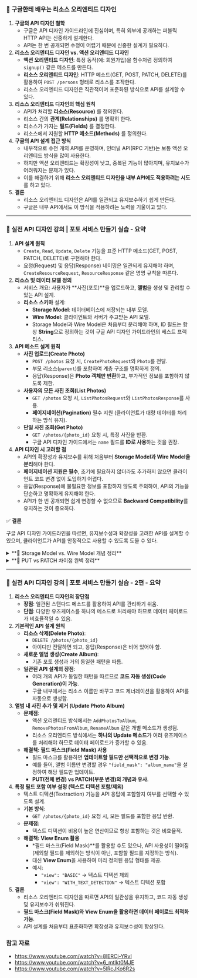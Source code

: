 ### 📌 **구글한테 배우는 리소스 오리엔티드 디자인**

1. **구글의 API 디자인 철학**
    - 구글은 API 디자인 가이드라인에 진심이며, 특히 외부에 공개하는 퍼블릭 HTTP API는 신중하게 설계한다.
    - API는 한 번 공개되면 수정이 어렵기 때문에 신중한 설계가 필요하다.
2. **리소스 오리엔티드 디자인 vs. 액션 오리엔티드 디자인**
    - **액션 오리엔티드 디자인**: 특정 동작(예: 회원가입)을 함수처럼 정의하여 `signup()` 같은 메소드를 만든다.
    - **리소스 오리엔티드 디자인**: HTTP 메소드(GET, POST, PATCH, DELETE)를 활용하여 `POST /persons` 형태로 리소스를 조작한다.
    - 리소스 오리엔티드 디자인은 직관적이며 표준화된 방식으로 API를 설계할 수 있다.
3. **리소스 오리엔티드 디자인의 핵심 원칙**
    - API가 처리할 **리소스(Resource)** 를 정의한다.
    - 리소스 간의 **관계(Relationships)** 를 명확히 한다.
    - 리소스가 가지는 **필드(Fields)** 를 결정한다.
    - 리소스에서 지원할 **HTTP 메소드(Methods)** 를 정의한다.
4. **구글의 API 설계 접근 방식**
    - 내부적으로 수천 개의 API를 운영하며, 인터널 API(RPC 기반)는 보통 액션 오리엔티드 방식을 많이 사용한다.
    - 하지만 액션 오리엔티드는 확장성이 낮고, 중복된 기능이 많아지며, 유지보수가 어려워지는 문제가 있다.
    - 이를 해결하기 위해 **리소스 오리엔티드 디자인을 내부 API에도 적용하려는 시도**를 하고 있다.
5. **결론**
    - 리소스 오리엔티드 디자인은 API를 일관되고 유지보수하기 쉽게 만든다.
    - 구글은 내부 API에서도 이 방식을 적용하려는 노력을 기울이고 있다.

---

### 📌 **실전 API 디자인 강의 | 포토 서비스 만들기 실습 - 요약**

1. **API 설계 원칙**
    - `Create`, `Read`, `Update`, `Delete` 기능을 표준 HTTP 메소드(GET, POST, PATCH, DELETE)로 구현해야 한다.
    - 요청(Request) 및 응답(Response) 네이밍은 일관되게 유지해야 하며, `CreateResourceRequest`, `ResourceResponse` 같은 명명 규칙을 따른다.
2. **리소스 및 데이터 모델 정의**
    - 서비스 개요: 사용자가 **사진(포토)**을 업로드하고, **앨범**을 생성 및 관리할 수 있는 API 설계.
    - **리소스 스키마** 설계:
        - **Storage Model**: 데이터베이스에 저장되는 내부 모델.
        - **Wire Model**: 클라이언트와 서버가 주고받는 API 모델.
        - Storage Model과 Wire Model은 처음부터 분리해야 하며, ID 필드는 항상 **String**으로 정의하는 것이 구글 API 디자인 가이드라인의 베스트 프랙티스.
3. **API 메소드 설계 원칙**
    - **사진 업로드(Create Photo)**
        - `POST /photos` 요청 시, `CreatePhotoRequest`와 `Photo`를 전달.
        - 부모 리소스(`parent`)를 포함하여 계층 구조를 명확하게 정의.
        - 응답(Response)은 **Photo 객체만 반환**하고, 부가적인 정보를 포함하지 않도록 제한.
    - **사용자의 모든 사진 조회(List Photos)**
        - `GET /photos` 요청 시, `ListPhotosRequest`와 `ListPhotosResponse`를 사용.
        - **페이지네이션(Pagination)** 필수 지원 (클라이언트가 대량 데이터를 처리하는 방식 유지).
    - **단일 사진 조회(Get Photo)**
        - `GET /photos/{photo_id}` 요청 시, 특정 사진을 반환.
        - 구글 API 디자인 가이드에서는 `name` 필드를 **ID로 사용**하는 것을 권장.
4. **API 디자인 시 고려할 점**
    - API의 확장성과 유지보수를 위해 처음부터 **Storage Model과 Wire Model을 분리**해야 한다.
    - **페이지네이션 지원은 필수**, 초기에 필요하지 않더라도 추가하지 않으면 클라이언트 코드 변경 없이 도입하기 어렵다.
    - 응답(Response)에 불필요한 정보를 포함하지 않도록 주의하여, API의 기능을 단순하고 명확하게 유지해야 한다.
    - API가 한 번 공개되면 쉽게 변경할 수 없으므로 **Backward Compatibility**를 유지하는 것이 중요하다.

✅ **결론**

구글 API 디자인 가이드라인을 따르면, 유지보수성과 확장성을 고려한 API를 설계할 수 있으며, 클라이언트가 API를 안정적으로 사용할 수 있도록 도울 수 있다.

<details markdown="1">
<summary> **📌 Storage Model vs. Wire Model 개념 정리** </summary>

### **1️⃣ Storage Model (저장 모델)**

- **서버 내부에서 데이터베이스(DB)에 저장하는 데이터 모델**
- **클라이언트와 직접 교환되지 않음**
- 데이터베이스 스키마(DB 스키마)와 밀접하게 연관됨
- **최적화된 저장 방식**을 사용 가능 (예: `Integer ID`, `Timestamp`, `Foreign Key`)
- **내부적으로만 사용**되므로 변경이 자유로움

### **📌 예제 (Storage Model in Python)**

```python
class PhotoAlbumStorageModel:
    def __init__(self, id: int, name: str, shared_users: list[int], created_at: int):
        self.id = id  # Integer ID (DB 저장 최적화)
        self.name = name
        self.shared_users = shared_users  # 유저 ID 리스트 (정수 타입)
        self.created_at = created_at  # UNIX Timestamp (DB 효율성 고려)

```

**→ DB에 저장되는 모델이므로 `id`는 `Integer`, `created_at`은 `Timestamp` 형태로 저장됨.**

---

### **2️⃣ Wire Model (통신 모델)**

- **클라이언트와 서버가 HTTP API를 통해 데이터를 교환할 때 사용하는 데이터 모델**
- **Storage Model과 다를 수 있음**
- **백워드 컴패터빌리티(Backward Compatibility, 하위 호환성)** 유지가 중요함 → 변경이 어렵다!
- **REST API 및 JSON 기반의 직렬화(Serialization)에 최적화됨**
- ID를 정수(Integer) 대신 **문자열(String)로 변환**하여 클라이언트와 통신 (Google API 가이드라인)

### **📌 예제 (Wire Model in FastAPI)**

```python
from pydantic import BaseModel
from typing import List

class PhotoAlbumWireModel(BaseModel):
    id: str  # ID는 항상 String으로 변환
    name: str
    shared_users: List[str]  # User ID도 String으로 변환 (UUID 또는 Email 가능)
    created_at: str  # ISO 8601 날짜 형식 ("2024-02-10T12:34:56Z")

```

**→ API로 데이터를 주고받을 때 `id`는 `str`, `created_at`은 ISO 8601(UTC) 형식으로 변환.**

---

### **📌 Storage Model과 Wire Model의 차이 정리**

| 특징            | Storage Model (저장 모델) | Wire Model (통신 모델)                              |
|-----------------|---------------------------|-----------------------------------------------------|
| **사용 목적**   | 데이터베이스 저장         | API 요청/응답                                       |
| **ID 타입**     | `int` (Primary Key)       | `str` (UUID, Slug)                                  |
| **시간 형식**   | `int` (Timestamp)         | `str` (ISO 8601)                                    |
| **유저 ID**     | `int` (Foreign Key)       | `str` (Email, UUID)                                 |
| **변경 가능성** | 자유롭게 변경 가능        | 한 번 공개되면 변경 어려움 (Backward Compatibility) |

---

### **📌 Storage Model과 Wire Model을 분리해야 하는 이유**

1. **서버 내부 최적화와 클라이언트 친화적인 데이터 형식을 분리**
    - Storage Model은 DB 저장 및 조회 최적화 (`Integer`, `Foreign Key` 활용)
    - Wire Model은 API 데이터 직렬화(JSON), 하위 호환성을 고려하여 설계 (`String`, `ISO 8601`)
2. **확장성과 유지보수성을 고려한 설계 가능**
    - Storage Model을 변경하더라도 Wire Model이 유지되므로 클라이언트 영향을 최소화 가능
    - 필드 타입 변경이나 추가가 자유로움
3. **보안 및 데이터 노출 최소화**
    - Storage Model에서 **보안 관련 필드 (예: 내부 ID, 비밀번호 해시값 등)를 Wire Model에서 제외**
    - 클라이언트가 불필요한 내부 데이터를 알 필요 없음

---

### **📌 Storage Model과 Wire Model 변환 예제**

```python
def convert_storage_to_wire(storage_model: PhotoAlbumStorageModel) -> PhotoAlbumWireModel:
    return PhotoAlbumWireModel(
        id=str(storage_model.id),  # 정수 ID → 문자열 ID 변환
        name=storage_model.name,
        shared_users=[str(uid) for uid in storage_model.shared_users],  # 정수 리스트 → 문자열 리스트 변환
        created_at="2024-02-10T12:34:56Z"  # UNIX Timestamp → ISO 8601 변환 (예제)
    )

```

**→ API 응답 시 Storage Model을 Wire Model로 변환하여 클라이언트와 통신.**

---

### **🚀 결론**

- **Storage Model** → 서버 내부에서 최적화된 DB 스키마 (정수 ID, Timestamp 등)
- **Wire Model** → 클라이언트와 JSON 기반으로 통신하는 모델 (문자열 ID, ISO 8601 날짜 등)
- **Storage Model과 Wire Model을 분리하면 확장성, 보안, 유지보수성이 향상됨.**

</details>

<details markdown="1">
<summary> **📌 PUT vs PATCH 차이점 완벽 정리** </summary>

PUT과 PATCH는 **HTTP API에서 리소스를 업데이트하는 방식**이지만, **사용 방식과 동작 방식이 다르다**.

---

## **1️⃣ PUT (전체 업데이트, Replace)**

**🔹 특징**

- **리소스 전체를 교체(Replace)**
- 기존 리소스가 존재하면 **전체를 덮어씀**
- 일부 필드만 제공하면 **제공되지 않은 필드는 기본값(Default)으로 대체됨** (즉, 제거될 수도 있음)
- **Idempotent** (여러 번 호출해도 결과가 동일해야 함)

**🔹 예제**

### 📌 **요청 (PUT)**

```plaintext
PUT /users/123
Content-Type: application/json

{
    "name": "Alice",
    "email": "alice@example.com",
    "age": 30
}

```

### 📌 **기존 데이터**

```json
{
    "name": "Alice",
    "email": "alice@example.com",
    "age": 25,
    "address": "New York"
}

```

### 📌 **PUT 이후 결과 (전체 교체)**

```json
{
    "name": "Alice",
    "email": "alice@example.com",
    "age": 30
    // "address" 필드는 삭제됨! (데이터 손실 가능)
}

```

✔ **PUT은 기존 필드를 유지하지 않고, 새 데이터로 완전히 교체한다.**

✔ **"address" 필드가 없어졌음!**

---

## **2️⃣ PATCH (부분 업데이트, Modify)**

**🔹 특징**

- **일부 필드만 수정(Modify)**
- 제공되지 않은 필드는 **그대로 유지됨**
- **Non-Idempotent**일 수도 있음 (요청마다 다른 결과가 나올 가능성이 있음)
- **부분 업데이트에 최적화됨 (일반적으로 PUT보다 더 유연함)**

**🔹 예제**

### 📌 **요청 (PATCH)**

```
PATCH /users/123
Content-Type: application/json

{
    "age": 30
}

```

### 📌 **기존 데이터**

```json
{
    "name": "Alice",
    "email": "alice@example.com",
    "age": 25,
    "address": "New York"
}

```

### 📌 **PATCH 이후 결과 (부분 업데이트)**

```json
{
    "name": "Alice",
    "email": "alice@example.com",
    "age": 30,   // 나이만 업데이트됨
    "address": "New York" // 나머지는 그대로 유지됨
}

```

✔ **PATCH는 제공된 필드만 변경하고 나머지는 유지한다.**

✔ **"address" 필드는 그대로 유지됨!**

---

## **3️⃣ PUT vs PATCH 비교 정리**

|                                                       | **PUT** (전체 업데이트)                    | **PATCH** (부분 업데이트)   |
|-------------------------------------------------------|--------------------------------------------|-----------------------------|
| **업데이트 방식**                                     | 리소스 전체 교체 (Replace)                 | 리소스 일부만 변경 (Modify) |
| **제공되지 않은 필드**                                | 삭제될 수도 있음                           | 유지됨                      |
| **Idempotent (같은 요청 여러 번 호출 시 결과 동일?)** | ✅ Yes                                      | ⚠️ No (경우에 따라 다름)     |
| **사용 예시**                                         | 리소스 전체를 갱신할 때                    | 특정 필드만 업데이트할 때   |
| **데이터 손실 위험**                                  | 있음 (제공되지 않은 필드가 삭제될 수 있음) | 없음 (제공된 필드만 수정됨) |
| **HTTP Body 필요 여부**                               | ✅ 항상 필요                                | ✅ 필수는 아님               |

---

## **🚀 PUT과 PATCH 사용 시 고려할 점**

✔ **PUT은 모든 필드를 포함해야 하므로 데이터 손실 위험이 있음.**

✔ **PATCH는 부분 수정이 가능하므로 더 유연함.**

✔ **데이터가 완전 교체될 필요가 없다면, 일반적으로 PATCH를 권장.**

✔ **PUT은 여러 번 호출해도 항상 같은 결과를 보장해야 하지만, PATCH는 아닐 수도 있음.**

✔ **대규모 API 설계에서는 PATCH + 필드 마스크(Field Mask) 방식을 활용하면 더 정교한 제어가 가능함.**

---

## **🔥 결론**

- **리소스를 전체적으로 교체해야 하면 `PUT` 사용**
- **특정 필드만 변경해야 하면 `PATCH` 사용**
- **데이터 손실 위험이 없다면 `PATCH`가 일반적으로 더 적절한 선택** 🚀

</details>

---

### 📌 **실전 API 디자인 강의 | 포토 서비스 만들기 실습 - 2편 - 요약**

1. **리소스 오리엔티드 디자인의 장단점**
    - **장점**: 일관된 스탠다드 메소드를 활용하여 API를 관리하기 쉬움.
    - **단점**: 다양한 유즈케이스를 하나의 메소드로 처리해야 하므로 데이터 페이로드가 비효율적일 수 있음.
2. **기본적인 API 설계 원칙**
    - **리소스 삭제(Delete Photo)**:
        - `DELETE /photos/{photo_id}`
        - 아이디만 전달하면 되고, 응답(Response)은 비어 있어야 함.
    - **새로운 앨범 생성(Create Album)**:
        - 기존 포토 생성과 거의 동일한 패턴을 따름.
    - **일관된 API 설계의 장점**:
        - 여러 개의 API가 동일한 패턴을 따르므로 **코드 자동 생성(Code Generation)이 가능**.
        - 구글 내부에서는 리소스 이름만 바꾸고 코드 제너레이션을 활용하여 API를 자동으로 생성함.
3. **앨범 내 사진 추가 및 제거 (Update Photo Album)**
    - **문제점**:
        - 액션 오리엔티드 방식에서는 `AddPhotosToAlbum`, `RemovePhotosFromAlbum`, `RenameAlbum` 같은 개별 메소드가 생성됨.
        - 리소스 오리엔티드 방식에서는 **하나의 Update 메소드**가 여러 유즈케이스를 처리해야 하므로 데이터 페이로드가 증가할 수 있음.
    - **해결책: 필드 마스크(Field Mask) 사용**
        - 필드 마스크를 활용하면 **업데이트할 필드만 선택적으로 변경 가능**.
        - 예를 들어, 앨범 이름만 변경할 경우 `"field_mask": "album_name"`을 설정하여 해당 필드만 업데이트.
        - **PUT(전체 변경) vs PATCH(부분 변경)의 개념과 유사**.
4. **특정 필드 포함 여부 설정 (텍스트 디텍션 포함/제외)**
    - 텍스트 디텍션(Textraction) 기능을 API 응답에 포함할지 여부를 선택할 수 있도록 설계.
    - **기본 방식**:
        - `GET /photos/{photo_id}` 요청 시, 모든 필드를 포함한 응답 반환.
    - **문제점**:
        - 텍스트 디텍션이 비용이 높은 연산이므로 항상 포함하는 것은 비효율적.
    - **해결책: View Enum 활용**
        - *필드 마스크(Field Mask)**를 활용할 수도 있으나, API 사용성이 떨어짐 (제외할 필드를 제외하는 방식이 아닌, 포함할 필드를 지정하는 방식).
        - 대신 **View Enum**을 사용하여 미리 정의된 응답 형태를 제공.
        - 예시:
            - `"view": "BASIC"` → 텍스트 디텍션 제외
            - `"view": "WITH_TEXT_DETECTION"` → 텍스트 디텍션 포함
5. **결론**
    - 리소스 오리엔티드 디자인을 따르면 API의 일관성을 유지하고, 코드 자동 생성 및 유지보수가 쉬워진다.
    - **필드 마스크(Field Mask)와 View Enum을 활용하면 데이터 페이로드 최적화 가능**.
    - API 설계를 처음부터 표준화하면 확장성과 유지보수성이 향상된다.

### 참고 자료

- <https://www.youtube.com/watch?v=8lERCj-YRvI>
- <https://www.youtube.com/watch?v=6_mtlkt0MJE>
- <https://www.youtube.com/watch?v=5lRcJKo6R2s>
